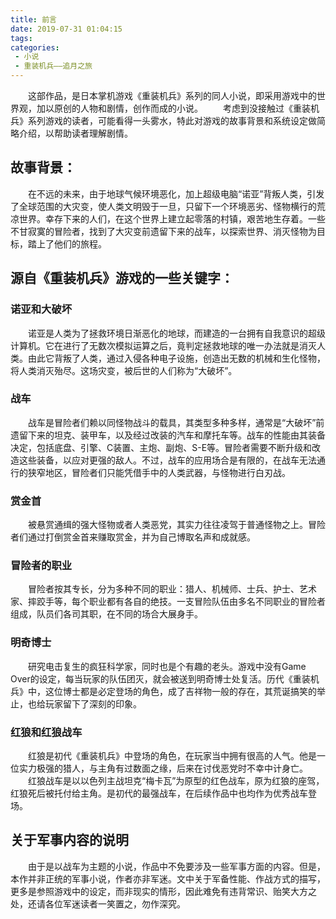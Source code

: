 ```yaml
---
title: 前言
date: 2019-07-31 01:04:15
tags:
categories: 
 - 小说
 - 重装机兵——追月之旅
---
```

&ensp;&ensp;&ensp;&ensp;这部作品，是日本掌机游戏《重装机兵》系列的同人小说，即采用游戏中的世界观，加以原创的人物和剧情，创作而成的小说。
&ensp;&ensp;&ensp;&ensp;考虑到没接触过《重装机兵》系列游戏的读者，可能看得一头雾水，特此对游戏的故事背景和系统设定做简略介绍，以帮助读者理解剧情。
<!-- more -->

## 故事背景：
&ensp;&ensp;&ensp;&ensp;在不远的未来，由于地球气候环境恶化，加上超级电脑“诺亚”背叛人类，引发了全球范围的大灾变，使人类文明毁于一旦，只留下一个环境恶劣、怪物横行的荒凉世界。幸存下来的人们，在这个世界上建立起零落的村镇，艰苦地生存着。一些不甘寂寞的冒险者，找到了大灾变前遗留下来的战车，以探索世界、消灭怪物为目标，踏上了他们的旅程。

## 源自《重装机兵》游戏的一些关键字：

### 诺亚和大破坏
&ensp;&ensp;&ensp;&ensp;诺亚是人类为了拯救环境日渐恶化的地球，而建造的一台拥有自我意识的超级计算机。它在进行了无数次模拟运算之后，竟判定拯救地球的唯一办法就是消灭人类。由此它背叛了人类，通过入侵各种电子设施，创造出无数的机械和生化怪物，将人类消灭殆尽。这场灾变，被后世的人们称为“大破坏”。

### 战车
&ensp;&ensp;&ensp;&ensp;战车是冒险者们赖以同怪物战斗的载具，其类型多种多样，通常是“大破坏”前遗留下来的坦克、装甲车，以及经过改装的汽车和摩托车等。战车的性能由其装备决定，包括底盘、引擎、C装置、主炮、副炮、S-E等。冒险者需要不断升级和改造这些装备，以应对更强的敌人。不过，战车的应用场合是有限的，在战车无法通行的狭窄地区，冒险者们只能凭借手中的人类武器，与怪物进行白刃战。

### 赏金首
&ensp;&ensp;&ensp;&ensp;被悬赏通缉的强大怪物或者人类恶党，其实力往往凌驾于普通怪物之上。冒险者们通过打倒赏金首来赚取赏金，并为自己博取名声和成就感。

### 冒险者的职业
&ensp;&ensp;&ensp;&ensp;冒险者按其专长，分为多种不同的职业：猎人、机械师、士兵、护士、艺术家、摔跤手等，每个职业都有各自的绝技。一支冒险队伍由多名不同职业的冒险者组成，队员们各司其职，在不同的场合大展身手。

### 明奇博士
&ensp;&ensp;&ensp;&ensp;研究电击复生的疯狂科学家，同时也是个有趣的老头。游戏中没有Game Over的设定，每当玩家的队伍团灭，就会被送到明奇博士处复活。历代《重装机兵》中，这位博士都是必定登场的角色，成了吉祥物一般的存在，其荒诞搞笑的举止，也给玩家留下了深刻的印象。

### 红狼和红狼战车
&ensp;&ensp;&ensp;&ensp;红狼是初代《重装机兵》中登场的角色，在玩家当中拥有很高的人气。他是一位实力极强的猎人，与主角有过数面之缘，后来在讨伐恶党时不幸中计身亡。
&ensp;&ensp;&ensp;&ensp;红狼战车是以以色列主战坦克“梅卡瓦”为原型的红色战车，原为红狼的座驾，红狼死后被托付给主角。是初代的最强战车，在后续作品中也均作为优秀战车登场。

## 关于军事内容的说明
&ensp;&ensp;&ensp;&ensp;由于是以战车为主题的小说，作品中不免要涉及一些军事方面的内容。但是，本作并非正统的军事小说，作者亦非军迷。文中关于军备性能、作战方式的描写，更多是参照游戏中的设定，而非现实的情形，因此难免有违背常识、贻笑大方之处，还请各位军迷读者一笑置之，勿作深究。
